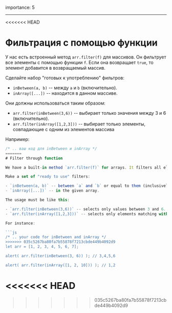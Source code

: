importance: 5

---

<<<<<<< HEAD
# Фильтрация с помощью функции

У нас есть встроенный метод `arr.filter(f)` для массивов. Он фильтрует все элементы с помощью функции `f`. Если она возвращает `true`, то элемент добавится в возвращаемый массив.

Сделайте набор "готовых к употреблению" фильтров:

- `inBetween(a, b)` -- между `a` и `b` (включительно).
- `inArray([...])` -- находится в данном массиве.

Они должны использоваться таким образом:

- `arr.filter(inBetween(3,6))` -- выбирает только значения между 3 и 6 (включительно).
- `arr.filter(inArray([1,2,3]))` -- выбирает только элементы, совпадающие с одним из элементов массива

Например:

```js
/* .. ваш код для inBetween и inArray */
=======
# Filter through function

We have a built-in method `arr.filter(f)` for arrays. It filters all elements through the function `f`. If it returns `true`, then that element is returned in the resulting array.

Make a set of "ready to use" filters:

- `inBetween(a, b)` -- between `a` and `b` or equal to them (inclusively).
- `inArray([...])` -- in the given array.

The usage must be like this:

- `arr.filter(inBetween(3,6))` -- selects only values between 3 and 6.
- `arr.filter(inArray([1,2,3]))` -- selects only elements matching with one of the members of `[1,2,3]`.

For instance:

```js
/* .. your code for inBetween and inArray */
>>>>>>> 035c5267ba80fa7b55878f7213cbde449b4092d9
let arr = [1, 2, 3, 4, 5, 6, 7];

alert( arr.filter(inBetween(3, 6)) ); // 3,4,5,6

alert( arr.filter(inArray([1, 2, 10])) ); // 1,2
```
<<<<<<< HEAD
=======

>>>>>>> 035c5267ba80fa7b55878f7213cbde449b4092d9
